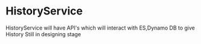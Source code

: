 # HistoryService
HistoryService will have API's which will interact with ES,Dynamo DB to give History
Still in designing stage
